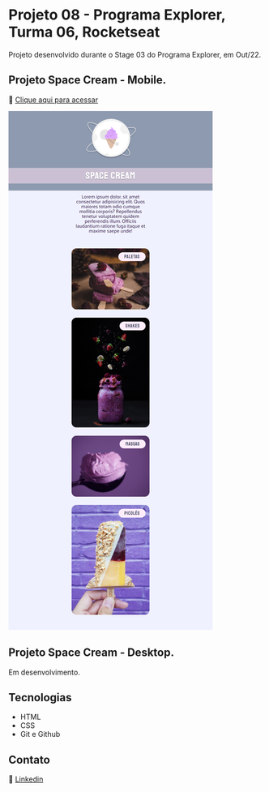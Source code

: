 # Projeto 08 - Programa Explorer, Turma 06, Rocketseat

Projeto desenvolvido durante o Stage 03 do Programa Explorer, em Out/22.

## Projeto Space Cream - Mobile.

🔗 [Clique aqui para acessar](https://renato-albuquerque.github.io/projeto-08-explorer/)

![screenshot](images/screenshot1.png)

## Projeto Space Cream - Desktop.
Em desenvolvimento.

## Tecnologias

- HTML
- CSS
- Git e Github

## Contato

🔗 [Linkedin](https://www.linkedin.com/in/renato-malbuquerque/)